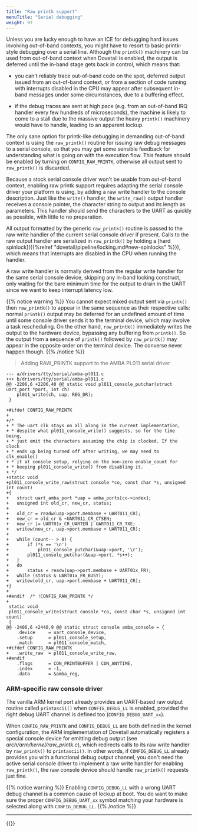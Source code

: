 ```yaml
---
title: "Raw printk support"
menuTitle: "Serial debugging"
weight: 97
---
```


Unless you are lucky enough to have an ICE for debugging hard issues
involving out-of-band contexts, you might have to resort to basic
printk-style debugging over a serial line. Although the `printk()`
machinery can be used from out-of-band context when Dovetail is
enabled, the output is deferred until the in-band stage gets back in
control, which means that:

- you can't reliably trace out-of-band code on the spot, deferred
  output issued from an out-of-band context, or from a section of code
  running with interrupts disabled in the CPU may appear after
  subsequent in-band messages under some circumstances, due to a
  buffering effect.

- if the debug traces are sent at high pace (e.g. from an out-of-band
  IRQ handler every few hundreds of microseconds), the machine is
  likely to come to a stall due to the massive output the heavy
  `printk()` machinery would have to handle, leading to an apparent
  lockup.

The only sane option for printk-like debugging in demanding
out-of-band context is using the `raw_printk()` routine for issuing
raw debug messages to a serial console, so that you may get some
sensible feedback for understanding what is going on with the
execution flow. This feature should be enabled by turning on
`CONFIG_RAW_PRINTK`, otherwise all output sent to `raw_printk()` is
discarded.

Because a stock serial console driver won't be usable from out-of-band
context, enabling raw printk support requires adapting the serial
console driver your platform is using, by adding a raw write handler
to the console description. Just like the `write()` handler, the
`write_raw()` output handler receives a console pointer, the character
string to output and its length as parameters. This handler should
send the characters to the UART as quickly as possible, with little to
no preparation.

All output formatted by the generic `raw_printk()` routine is passed
to the raw write handler of the current serial console driver if
present. Calls to the raw output handler are serialized in
`raw_printk()` by holding a [hard spinlock]({{%relref
"dovetail/pipeline/locking.md#new-spinlocks" %}}), which means
that interrupts are disabled in the CPU when running the handler.

A raw write handler is normally derived from the regular write handler
for the same serial console device, skipping any in-band locking
construct, only waiting for the bare minimum time for the output to
drain in the UART since we want to keep interrupt latency low.

{{% notice warning %}}
You cannot expect mixed output sent via `printk()` then `raw_printk()`
to appear in the same sequence as their respective calls: normal
`printk()` output may be deferred for an undefined amount of time
until some console driver sends it to the terminal device, which may
involve a task rescheduling. On the other hand, `raw_printk()`
immediately writes the output to the hardware device, bypassing any
buffering from `printk()`. So the output from a sequence of `printk()`
followed by `raw_printk()` may appear in the opposite order on the
terminal device. The converse never happen though.
{{% /notice %}}

> Adding RAW_PRINTK support to the AMBA PL011 serial driver

```
--- a/drivers/tty/serial/amba-pl011.c
+++ b/drivers/tty/serial/amba-pl011.c
@@ -2206,6 +2206,40 @@ static void pl011_console_putchar(struct uart_port *port, int ch)
 	pl011_write(ch, uap, REG_DR);
 }
 
+#ifdef CONFIG_RAW_PRINTK
+
+/*
+ * The uart clk stays on all along in the current implementation,
+ * despite what pl011_console_write() suggests, so for the time being,
+ * just emit the characters assuming the chip is clocked. If the clock
+ * ends up being turned off after writing, we may need to clk_enable()
+ * it at console setup, relying on the non-zero enable_count for
+ * keeping pl011_console_write() from disabling it.
+ */
+static void
+pl011_console_write_raw(struct console *co, const char *s, unsigned int count)
+{
+	struct uart_amba_port *uap = amba_ports[co->index];
+	unsigned int old_cr, new_cr, status;
+
+	old_cr = readw(uap->port.membase + UART011_CR);
+	new_cr = old_cr & ~UART011_CR_CTSEN;
+	new_cr |= UART01x_CR_UARTEN | UART011_CR_TXE;
+	writew(new_cr, uap->port.membase + UART011_CR);
+
+	while (count-- > 0) {
+		if (*s == '\n')
+			pl011_console_putchar(&uap->port, '\r');
+		pl011_console_putchar(&uap->port, *s++);
+	}
+	do
+		status = readw(uap->port.membase + UART01x_FR);
+	while (status & UART01x_FR_BUSY);
+	writew(old_cr, uap->port.membase + UART011_CR);
+}
+
+#endif  /* !CONFIG_RAW_PRINTK */
+
 static void
 pl011_console_write(struct console *co, const char *s, unsigned int count)
 {
@@ -2406,6 +2440,9 @@ static struct console amba_console = {
 	.device		= uart_console_device,
 	.setup		= pl011_console_setup,
 	.match		= pl011_console_match,
+#ifdef CONFIG_RAW_PRINTK
+	.write_raw	= pl011_console_write_raw,
+#endif
 	.flags		= CON_PRINTBUFFER | CON_ANYTIME,
 	.index		= -1,
 	.data		= &amba_reg,
```

### ARM-specific raw console driver

The vanilla ARM kernel port already provides an UART-based raw output
routine called `printascii()` when `CONFIG_DEBUG_LL` is enabled,
provided the right debug UART channel is defined too
(`CONFIG_DEBUG_UART_xx`).

When `CONFIG_RAW_PRINTK` and `CONFIG_DEBUG_LL` are both defined in the
kernel configuration, the ARM implementation of Dovetail automatically
registers a special console device for emitting debug output (see
_arch/arm/kernel/raw\_printk.c_), which redirects calls to its raw
write handler by `raw_printk()` to `printascii()`. In other words, if
`CONFIG_DEBUG_LL` already provides you with a functional debug output
channel, you don't need the active serial console driver to implement
a raw write handler for enabling `raw_printk()`, the raw console
device should handle `raw_printk()` requests just fine.

{{% notice warning %}}
Enabling `CONFIG_DEBUG_LL` with a wrong UART debug channel is a common
cause of lockup at boot. You do want to make sure the proper
`CONFIG_DEBUG_UART_xx` symbol matching your hardware is selected along
with `CONFIG_DEBUG_LL`.
{{% /notice %}}

---

{{<lastmodified>}}
